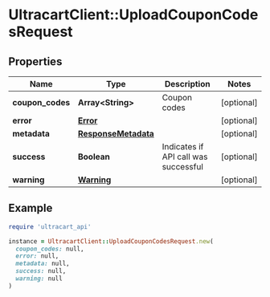 # UltracartClient::UploadCouponCodesRequest

## Properties

| Name | Type | Description | Notes |
| ---- | ---- | ----------- | ----- |
| **coupon_codes** | **Array&lt;String&gt;** | Coupon codes | [optional] |
| **error** | [**Error**](Error.md) |  | [optional] |
| **metadata** | [**ResponseMetadata**](ResponseMetadata.md) |  | [optional] |
| **success** | **Boolean** | Indicates if API call was successful | [optional] |
| **warning** | [**Warning**](Warning.md) |  | [optional] |

## Example

```ruby
require 'ultracart_api'

instance = UltracartClient::UploadCouponCodesRequest.new(
  coupon_codes: null,
  error: null,
  metadata: null,
  success: null,
  warning: null
)
```

